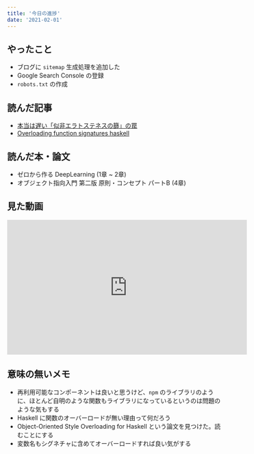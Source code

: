 ```yaml
---
title: '今日の進捗'
date: '2021-02-01'
---
```


## やったこと

- ブログに `sitemap` 生成処理を追加した
- Google Search Console の登録
- `robots.txt` の作成

## 読んだ記事

- [本当は遅い「似非エラトステネスの篩」の罠](https://zenn.dev/noodlewhale/articles/c5b069237ee72a)
- [Overloading function signatures haskell](https://stackoverflow.com/questions/6119225/overloading-function-signatures-haskell)

## 読んだ本・論文

- ゼロから作る DeepLearning (1章 ~ 2章)
- オブジェクト指向入門 第二版 原則・コンセプト パートB (4章)

## 見た動画

<iframe width="560" height="315" src="https://www.youtube.com/embed/J0kSBdkc2eI" frameborder="0" allow="accelerometer; autoplay; clipboard-write; encrypted-media; gyroscope; picture-in-picture" allowfullscreen></iframe>

## 意味の無いメモ

- 再利用可能なコンポーネントは良いと思うけど、`npm` のライブラリのように、ほとんど自明のような関数もライブラリになっているというのは問題のような気もする
- Haskell に関数のオーバーロードが無い理由って何だろう
- Object-Oriented Style Overloading for Haskell という論文を見つけた。読むことにする
- 変数名もシグネチャに含めてオーバーロードすれば良い気がする